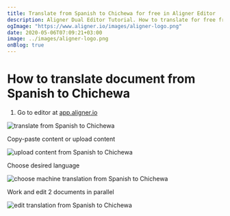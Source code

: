 ```yaml
---
title: Translate from Spanish to Chichewa for free in Aligner Editor
description: Aligner Dual Editor Tutorial. How to translate for free from Spanish to Chichewa. Aligner is multilingual document management platform. 
ogImage: "https://www.aligner.io/images/aligner-logo.png"
date: 2020-05-06T07:09:21+03:00
image: ../images/aligner-logo.png
onBlog: true
---
```


# How to translate document from Spanish to Chichewa

1. Go to editor at [app.aligner.io](https://app.aligner.io "Aligner App web page")

![translate from Spanish to Chichewa](../aligner-blank-editor.png "translate from Spanish to Chichewa")

Copy-paste content or upload content

![upload content from Spanish to Chichewa](../aligner-uploaded-document.png "upload content from Spanish to Chichewa")

Choose desired language

![choose machine translation from Spanish to Chichewa](../aligner-language-dropdown.png "choose machine translation from Spanish to Chichewa")

Work and edit 2 documents in parallel

![edit translation from Spanish to Chichewa](../aligner-double-sitded-editor.png "edit translation from Spanish to Chichewa")


